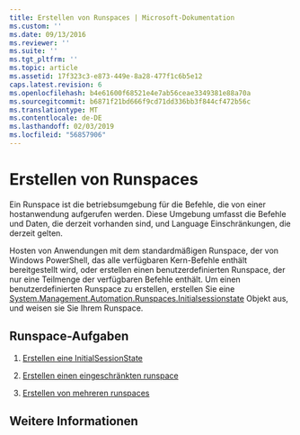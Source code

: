 ```yaml
---
title: Erstellen von Runspaces | Microsoft-Dokumentation
ms.custom: ''
ms.date: 09/13/2016
ms.reviewer: ''
ms.suite: ''
ms.tgt_pltfrm: ''
ms.topic: article
ms.assetid: 17f323c3-e873-449e-8a28-477f1c6b5e12
caps.latest.revision: 6
ms.openlocfilehash: b4e61600f68521e4e7ab56ceae3349381e88a70a
ms.sourcegitcommit: b6871f21bd666f9cd71dd336bb3f844cf472b56c
ms.translationtype: MT
ms.contentlocale: de-DE
ms.lasthandoff: 02/03/2019
ms.locfileid: "56857906"
---
```

# <a name="creating-runspaces"></a>Erstellen von Runspaces

Ein Runspace ist die betriebsumgebung für die Befehle, die von einer hostanwendung aufgerufen werden. Diese Umgebung umfasst die Befehle und Daten, die derzeit vorhanden sind, und Language Einschränkungen, die derzeit gelten.

 Hosten von Anwendungen mit dem standardmäßigen Runspace, der von Windows PowerShell, das alle verfügbaren Kern-Befehle enthält bereitgestellt wird, oder erstellen einen benutzerdefinierten Runspace, der nur eine Teilmenge der verfügbaren Befehle enthält. Um einen benutzerdefinierten Runspace zu erstellen, erstellen Sie eine [System.Management.Automation.Runspaces.Initialsessionstate](/dotnet/api/System.Management.Automation.Runspaces.InitialSessionState) Objekt aus, und weisen sie Sie Ihrem Runspace.

## <a name="runspace-tasks"></a>Runspace-Aufgaben

1. [Erstellen eine InitialSessionState](./creating-an-initialsessionstate.md)

2. [Erstellen einen eingeschränkten runspace](./creating-a-constrained-runspace.md)

3. [Erstellen von mehreren runspaces](./creating-multiple-runspaces.md)

## <a name="see-also"></a>Weitere Informationen
